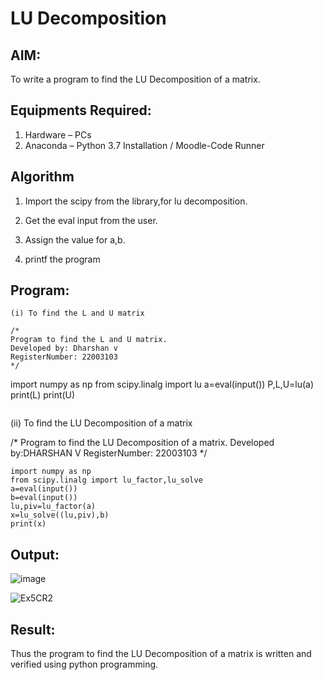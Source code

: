 # LU Decomposition 

## AIM:
To write a program to find the LU Decomposition of a matrix.

## Equipments Required:
1. Hardware – PCs
2. Anaconda – Python 3.7 Installation / Moodle-Code Runner

## Algorithm

1. Import the scipy from the library,for lu decomposition.

2. Get the eval input from the user.

3. Assign the value for a,b.

4. printf the program

## Program:
```
(i) To find the L and U matrix

/*
Program to find the L and U matrix.
Developed by: Dharshan v
RegisterNumber: 22003103
*/
```

import numpy as np
from scipy.linalg import lu
a=eval(input())
P,L,U=lu(a)
print(L)
print(U)

```
```
(ii) To find the LU Decomposition of a matrix

/*
Program to find the LU Decomposition of a matrix.
Developed by:DHARSHAN V 
RegisterNumber: 22003103
*/
```
import numpy as np
from scipy.linalg import lu_factor,lu_solve
a=eval(input())
b=eval(input())
lu,piv=lu_factor(a)
x=lu_solve((lu,piv),b)
print(x)
```

## Output:


![image](https://user-images.githubusercontent.com/113497491/191963197-e5ccd579-3b51-4fca-bd5f-df6b23a24f73.png)


![Ex5CR2](https://user-images.githubusercontent.com/113497491/191964314-5691feca-4834-4f83-9ac5-2b7e911675c3.png)



## Result:
Thus the program to find the LU Decomposition of a matrix is written and verified using python programming.

